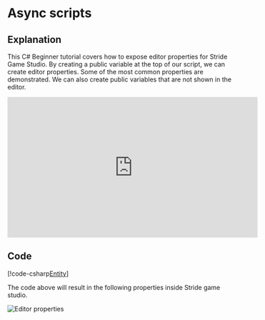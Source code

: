 # Async scripts

## Explanation
This C# Beginner tutorial covers how to expose editor properties for Stride Game Studio. By creating a public variable at the top of our script, we can create editor properties. Some of the most common properties are demonstrated. We can also create public variables that are not shown in the editor.

<iframe width="560" height="315" src="https://www.youtube.com/embed/GPiWbfsG5F0" frameborder="0" allow="accelerometer; autoplay; encrypted-media; gyroscope; picture-in-picture" allowfullscreen></iframe>

## Code
[!code-csharp[Entity](..\..\..\..\stride\samples\Tutorials\CSharpBeginner\CSharpBeginner\CSharpBeginner.Game\Code\PropertiesDEmo.cs)]

The code above will result in the following properties inside Stride game studio.

![Editor properties](media/editor-properties.png)